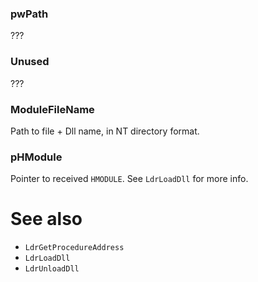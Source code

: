 ### pwPath

???

### Unused

???

### ModuleFileName

Path to file + Dll name, in NT directory format.

### pHModule

Pointer to received `HMODULE`. See `LdrLoadDll` for more info.

# See also

* `LdrGetProcedureAddress`
* `LdrLoadDll`
* `LdrUnloadDll`
